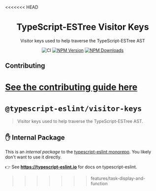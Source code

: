 <<<<<<< HEAD
<h1 align="center">TypeScript-ESTree Visitor Keys</h1>

<p align="center">Visitor keys used to help traverse the TypeScript-ESTree AST</p>

<p align="center">
    <img src="https://github.com/typescript-eslint/typescript-eslint/workflows/CI/badge.svg" alt="CI" />
    <a href="https://www.npmjs.com/package/@typescript-eslint/visitor-keys"><img src="https://img.shields.io/npm/v/@typescript-eslint/visitor-keys.svg?style=flat-square" alt="NPM Version" /></a>
    <a href="https://www.npmjs.com/package/@typescript-eslint/visitor-keys"><img src="https://img.shields.io/npm/dm/@typescript-eslint/visitor-keys.svg?style=flat-square" alt="NPM Downloads" /></a>
</p>

## Contributing

[See the contributing guide here](../../CONTRIBUTING.md)
=======
# `@typescript-eslint/visitor-keys`

> Visitor keys used to help traverse the TypeScript-ESTree AST.

## ✋ Internal Package

This is an _internal package_ to the [typescript-eslint monorepo](https://github.com/typescript-eslint/typescript-eslint).
You likely don't want to use it directly.

👉 See **https://typescript-eslint.io** for docs on typescript-eslint.
>>>>>>> features/task-display-and-function

